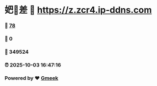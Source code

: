 # 妑🔭差 :link: https://z.zcr4.ip-ddns.com 
### :page_facing_up: [78](https://z.zcr4.ip-ddns.com/tag.html) 
### :speech_balloon: 0 
### :hibiscus: 349524 
### :alarm_clock: 2025-10-03 16:47:16 
### Powered by :heart: [Gmeek](https://github.com/Meekdai/Gmeek)
